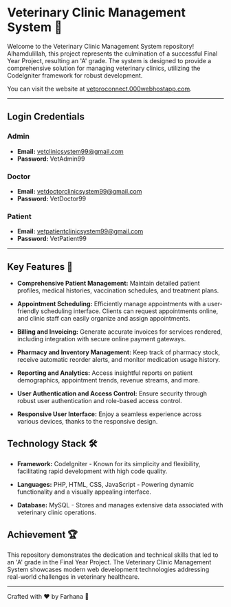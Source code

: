 # Veterinary Clinic Management System 🐾

Welcome to the Veterinary Clinic Management System repository! Alhamdulillah, this project represents the culmination of a successful Final Year Project, resulting an 'A' grade. The system is designed to provide a comprehensive solution for managing veterinary clinics, utilizing the CodeIgniter framework for robust development.

You can visit the website at [vetproconnect.000webhostapp.com](http://vetproconnect.000webhostapp.com/).

---

## Login Credentials

### Admin
- **Email:** vetclinicsystem99@gmail.com
- **Password:** VetAdmin99

### Doctor
- **Email:** vetdoctorclinicsystem99@gmail.com
- **Password:** VetDoctor99

### Patient
- **Email:** vetpatientclinicsystem99@gmail.com
- **Password:** VetPatient99

---

## Key Features 🚀

- **Comprehensive Patient Management:** Maintain detailed patient profiles, medical histories, vaccination schedules, and treatment plans.

- **Appointment Scheduling:** Efficiently manage appointments with a user-friendly scheduling interface. Clients can request appointments online, and clinic staff can easily organize and assign appointments.

- **Billing and Invoicing:** Generate accurate invoices for services rendered, including integration with secure online payment gateways.

- **Pharmacy and Inventory Management:** Keep track of pharmacy stock, receive automatic reorder alerts, and monitor medication usage history.

- **Reporting and Analytics:** Access insightful reports on patient demographics, appointment trends, revenue streams, and more.

- **User Authentication and Access Control:** Ensure security through robust user authentication and role-based access control.

- **Responsive User Interface:** Enjoy a seamless experience across various devices, thanks to the responsive design.

## Technology Stack 🛠️

- **Framework:** CodeIgniter - Known for its simplicity and flexibility, facilitating rapid development with high code quality.

- **Languages:** PHP, HTML, CSS, JavaScript - Powering dynamic functionality and a visually appealing interface.

- **Database:** MySQL - Stores and manages extensive data associated with veterinary clinic operations.

## Achievement 🏆

This repository demonstrates the dedication and technical skills that led to an 'A' grade in the Final Year Project. The Veterinary Clinic Management System showcases modern web development technologies addressing real-world challenges in veterinary healthcare.

---

Crafted with :heart: by Farhana 🌟
